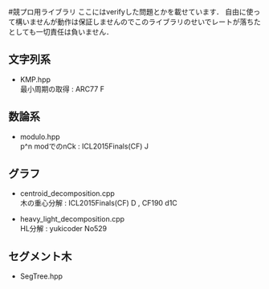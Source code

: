 #競プロ用ライブラリ
ここにはverifyした問題とかを載せています．
自由に使って構いませんが動作は保証しませんのでこのライブラリのせいでレートが落ちたとしても一切責任は負いません．

## 文字列系
* KMP.hpp  
最小周期の取得 : ARC77 F  

## 数論系
* modulo.hpp  
p^n modでのnCk : ICL2015Finals(CF) J  

## グラフ
* centroid_decomposition.cpp  
木の重心分解 : ICL2015Finals(CF) D , CF190 d1C  

* heavy_light_decomposition.cpp  
HL分解 : yukicoder No529  

## セグメント木
* SegTree.hpp

